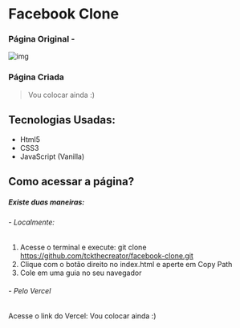 # Facebook Clone

### Página Original -
![img](http://i.imgur.com/yourfilename.png)

### Página Criada
> Vou colocar ainda :)

## Tecnologias Usadas:
- Html5
- CSS3
- JavaScript (Vanilla)

## Como acessar a página?
##### Existe duas maneiras:
###### - Localmente:
1. Acesse o terminal e execute: git clone https://github.com/tckthecreator/facebook-clone.git
2. Clique com o botão direito no index.html e aperte em Copy Path
3. Cole em uma guia no seu navegador

###### - Pelo Vercel
Acesse o link do Vercel: Vou colocar ainda :)

